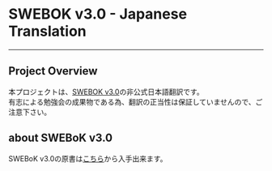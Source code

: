 # SWEBOK v3.0 - Japanese Translation

---

## Project Overview
本プロジェクトは、[SWEBOK v3.0](https://www.computer.org/web/swebok/v3)の非公式日本語翻訳です。  
有志による勉強会の成果物である為、翻訳の正当性は保証していませんので、ご注意下さい。  

## about SWEBoK v3.0
SWEBoK v3.0の原書は[こちら](https://www.computer.org/web/swebok/index)から入手出来ます。　　